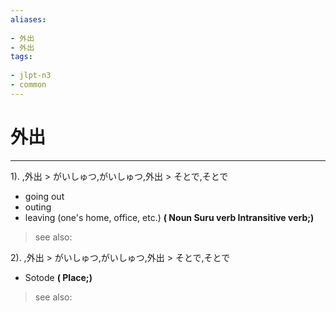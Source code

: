 ```yaml
---
aliases:
    
- 外出
- 外出
tags:
    
- jlpt-n3
- common
---
```


# 外出
---
1).
,外出 > がいしゅつ,がいしゅつ,外出 > そとで,そとで

- going out
- outing
- leaving (one's home, office, etc.)
**( Noun Suru verb Intransitive verb;)**
> see also: 
            
2).
,外出 > がいしゅつ,がいしゅつ,外出 > そとで,そとで

- Sotode
**( Place;)**
> see also: 
            